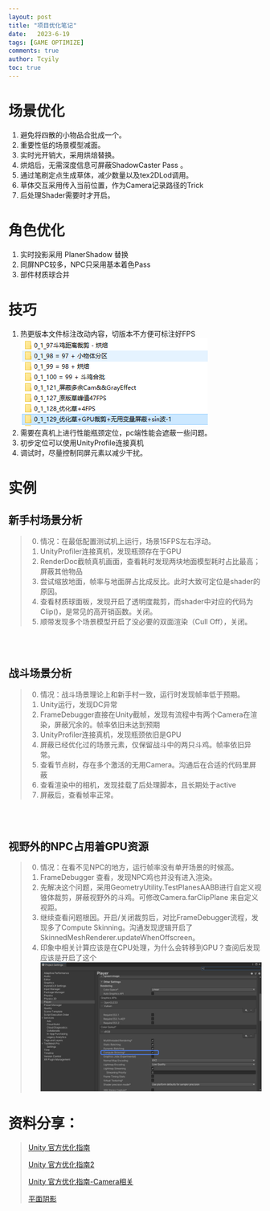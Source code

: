```yaml
---
layout: post
title: "项目优化笔记"
date:   2023-6-19
tags: [GAME OPTIMIZE]
comments: true
author: Tcyily
toc: true 
---
```


# 场景优化
1. 避免将四散的小物品合批成一个。
2. 重要性低的场景模型减面。
3. 实时光开销大，采用烘焙替换。
4. 烘焙后，无需深度信息可屏蔽ShadowCaster Pass 。
5. 通过笔刷定点生成草体，减少数量以及tex2DLod调用。
6. 草体交互采用传入当前位置，作为Camera记录路径的Trick
7. 后处理Shader需要时才开启。

# 角色优化
1. 实时投影采用 PlanerShadow 替换
2. 同屏NPC较多，NPC只采用基本着色Pass
3. 部件材质球合并

# 技巧
1. 热更版本文件标注改动内容，切版本不方便可标注好FPS
![历史记录示例](/_res/2023-6-19-SaBongOptimizeRecord/1.PNG)  
1. 需要在真机上进行性能瓶颈定位，pc端性能会遮蔽一些问题。
2. 初步定位可以使用UnityProfile连接真机
3. 调试时，尽量控制同屏元素以减少干扰。

# 实例

## 新手村场景分析
> 0. 情况：在最低配置测试机上运行，场景15FPS左右浮动。
> 1. UnityProfiler连接真机，发现瓶颈存在于GPU
> 2. RenderDoc截帧真机画面，查看耗时发现两块地面模型耗时占比最高；屏蔽其他物品
> 3. 尝试缩放地面，帧率与地面屏占比成反比。此时大致可定位是shader的原因。
> 4. 查看材质球面板，发现开启了透明度裁剪，而shader中对应的代码为Clip()，是常见的高开销函数。关闭。
> 5. 顺带发现多个场景模型开启了没必要的双面渲染（Cull Off），关闭。

<br/><br/>

## 战斗场景分析
> 0. 情况：战斗场景理论上和新手村一致，运行时发现帧率低于预期。
> 1. Unity运行，发现DC异常
> 2. FrameDebugger直接在Unity截帧，发现有流程中有两个Camera在渲染，屏蔽冗余的。帧率依旧未达到预期
> 3. UnityProfiler连接真机，发现瓶颈依旧是GPU
> 4. 屏蔽已经优化过的场景元素，仅保留战斗中的两只斗鸡。帧率依旧异常。
> 5. 查看节点树，存在多个激活的无用Camera。沟通后在合适的代码里屏蔽
> 6. 查看渲染中的相机，发现挂载了后处理脚本，且长期处于active
> 7.  屏蔽后，查看帧率正常。

<br/><br/>

## 视野外的NPC占用着GPU资源
  > 0. 情况：在看不见NPC的地方，运行帧率没有单开场景的时候高。
  > 1. FrameDebugger 查看，发现NPC鸡也并没有进入渲染。
  > 2. 先解决这个问题，采用GeometryUtility.TestPlanesAABB进行自定义视锥体裁剪，屏蔽视野外的斗鸡。可修改Camera.farClipPlane 来自定义视距。
  > 3. 继续查看问题根因。开启/关闭裁剪后，对比FrameDebugger流程，发现多了Compute Skinning。沟通发现逻辑开启了SkinnedMeshRenderer.updateWhenOffscreen。
  > 4. 印象中相关计算应该是在CPU处理，为什么会转移到GPU？查阅后发现应该是开启了这个
  ![GPU Skining 开关](/_res/2023-6-19-SaBongOptimizeRecord/2.png)  

# 资料分享：
> [Unity 官方优化指南](https://learn.u3d.cn/tutorial/mobile-game-optimization?chapterId=63562b28edca72001f21d125#61164663feec0d00200df1da)
> 
> [Unity 官方优化指南2](https://learn.u3d.cn/tutorial/unity-optimization-metaverse?chapterId=63562b26edca72001f21d020#62caf111c856c1002066c7bf)
>
> [Unity 官方优化指南-Camera相关](https://blog.unity.com/cn/games/part-2-optimize-game-performance-with-camera-usage)
> 
> [平面阴影](https://zhuanlan.zhihu.com/p/31504088)
